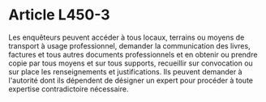 # Article L450-3

Les enquêteurs peuvent accéder à tous locaux, terrains ou moyens de transport à usage professionnel, demander la communication des livres, factures et tous autres documents professionnels et en obtenir ou prendre copie par tous moyens et sur tous supports, recueillir sur convocation ou sur place les renseignements et justifications.   Ils peuvent demander à l'autorité dont ils dépendent de désigner un expert pour procéder à toute expertise contradictoire nécessaire.